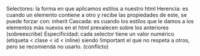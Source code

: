 Selectores: la forma en que aplicamos estilos a nuestro html
Herencia: es cuando un elemento contiene a otro y recibe las propiedades de este, se puede forzar con: inherit
Cascada: es cuando los estilos que le damos a los elementos más nuevos en el html prevalecen sobre los anteriores (sobreescribe)
Especificidad: cada selector tiene un valor numérico (etiqueta < clase < id < inline) siendo !important el que no respeta a otros, pero se recomienda no usarlo. (conflicto)
